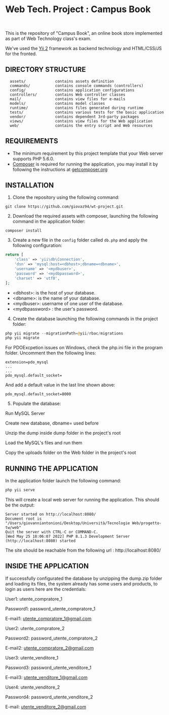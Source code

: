 

 <h1> Web Tech. Project : Campus Book  </h1>
 <br>

This is the repository of "Campus Book", an online book store implemented as part of 
Web Technology class's exam.

We've used the [Yii 2](http://www.yiiframework.com/) framework as backend technology and HTML/CSS/JS for the 
fronted.

DIRECTORY STRUCTURE
-------------------

      assets/             contains assets definition
      commands/           contains console commands (controllers)
      config/             contains application configurations
      controllers/        contains Web controller classes
      mail/               contains view files for e-mails
      models/             contains model classes
      runtime/            contains files generated during runtime
      tests/              contains various tests for the basic application
      vendor/             contains dependent 3rd-party packages
      views/              contains view files for the Web application
      web/                contains the entry script and Web resources



REQUIREMENTS
------------

- The minimum requirement by this project template that your Web server supports PHP 5.6.0.
- [Composer](http://getcomposer.org/) is required for running the application, you may install it by following the instructions
  at [getcomposer.org](http://getcomposer.org/doc/00-intro.md#installation-nix)

INSTALLATION
------------
1) Clone the repository using the following command:

~~~
git clone https://github.com/giovaz94/wt-project.git
~~~

2) Download the required assets with composer, launching the following command in the application folder:

~~~
composer install
~~~

3) Create a new file in the `config` folder called `db.php` and apply the following configuration:

```php
return [
    'class' => 'yii\db\Connection',
    'dsn' => 'mysql:host=<dbhost>;dbname=<dbname>',
    'username' => '<mydbuser>',
    'password' => '<mydbpassword>',
    'charset' => 'utf8',
];
```

 - \<dbhost\>: is the host of your database.
 - \<dbname\>: is the name of your database.
 - \<mydbuser\>: username of one user of the database.
 - \<mydbpassword\> : the user's password.

4) Create the database launching the following commands in the project folder:


```php
php yii migrate --migrationPath=@yii/rbac/migrations
php yii migrate
```

For PDOExcpetion issues on Windows, check the php.ini file in the program folder. Uncomment then the following lines:

````config
extension=pdo_mysql
...
...
pdo_mysql.default_socket=
````
And add a default value in the last line shown above:
````config
pdo_mysql.default_socket=8000
````

5) Populate the database:

Run MySQL Server

Create new database, dbname=<dbname> used before

Unzip the dump inside dump folder in the project's root

Load the MySQL's files and run them

Copy the uploads folder on the Web folder in the project's root

RUNNING THE APPLICATION
------------

In the application folder launch the following command: 

```php
php yii serve
```

This will create a local web server for running the application.
This should be the output:

```shell
Server started on http://localhost:8080/
Document root is "/Users/giovanniantonioni/Desktop/Università/Tecnologie Web/progetto-tw/web"
Quit the server with CTRL-C or COMMAND-C.
[Wed May 25 18:06:07 2022] PHP 8.1.3 Development Server (http://localhost:8080) started
```

The site should be reachable from the following url : http://localhost:8080/

INSIDE THE APPLICATION
------------

If successfully configurated the database by unzipping the dump.zip folder and loading its files,
the system already has some users and products, to login as users here are the credentials:

User1: utente_compratore_1
 
Password1: password_utente_compratore_1
 
E-mail1: utente_compratore_1@gmail.com

User2: utente_compratore_2
 
Password2: password_utente_compratore_2
 
E-mail2: utente_compratore_2@gmail.com 
 
User3: utente_venditore_1
 
Password3: password_utente_venditore_1
 
E-mail3: utente_venditore_1@gmail.com

User4: utente_venditore_2
 
Password4: password_utente_venditore_2
 
E-mail: utente_venditore_2@gmail.com
